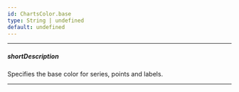 ```yaml
---
id: ChartsColor.base
type: String | undefined
default: undefined
---
```

---
##### shortDescription
Specifies the base color for series, points and labels.

---
<!-- Description goes here -->